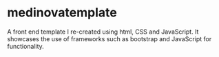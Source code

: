 # medinovatemplate
A front end template I re-created using html, CSS and JavaScript. It showcases the use of frameworks such as bootstrap and JavaScript for functionality.
